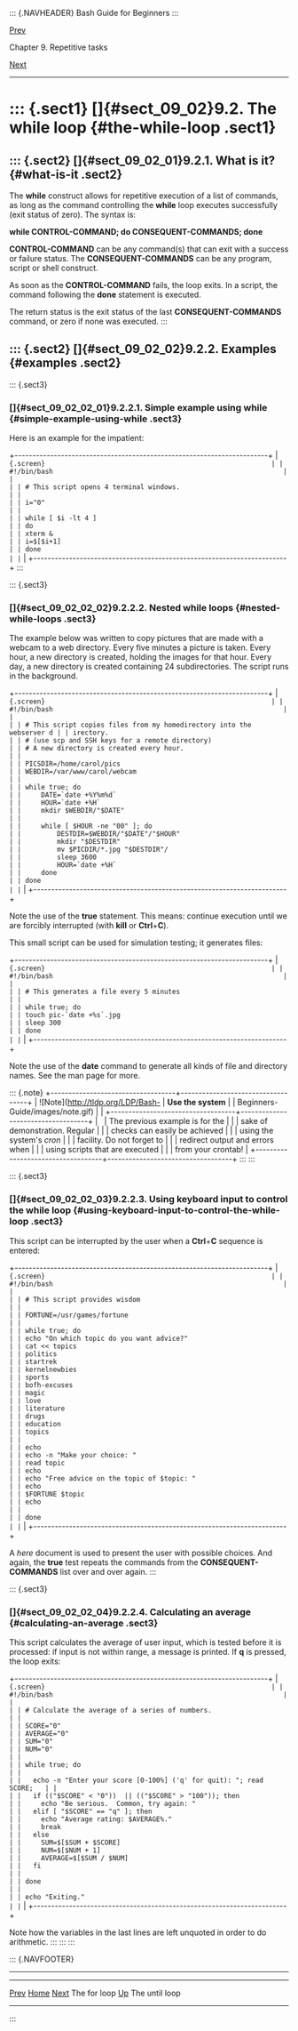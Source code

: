 ::: {.NAVHEADER}
Bash Guide for Beginners
:::

[Prev](sect_09_01.md)

Chapter 9. Repetitive tasks

[Next](sect_09_03.md)

------------------------------------------------------------------------

::: {.sect1}
[]{#sect_09_02}9.2. The while loop {#the-while-loop .sect1}
==================================

::: {.sect2}
[]{#sect_09_02_01}9.2.1. What is it? {#what-is-it .sect2}
------------------------------------

The **while** construct allows for repetitive execution of a list of
commands, as long as the command controlling the **while** loop executes
successfully (exit status of zero). The syntax is:

**while CONTROL-COMMAND; do CONSEQUENT-COMMANDS; done**

**CONTROL-COMMAND** can be any command(s) that can exit with a success
or failure status. The **CONSEQUENT-COMMANDS** can be any program,
script or shell construct.

As soon as the **CONTROL-COMMAND** fails, the loop exits. In a script,
the command following the **done** statement is executed.

The return status is the exit status of the last **CONSEQUENT-COMMANDS**
command, or zero if none was executed.
:::

::: {.sect2}
[]{#sect_09_02_02}9.2.2. Examples {#examples .sect2}
---------------------------------

::: {.sect3}
### []{#sect_09_02_02_01}9.2.2.1. Simple example using while {#simple-example-using-while .sect3}

Here is an example for the impatient:

+-----------------------------------------------------------------------+
| ``` {.screen}                                                         |
| #!/bin/bash                                                          |
|                                                                       |
| # This script opens 4 terminal windows.                               |
|                                                                       |
| i="0"                                                                 |
|                                                                       |
| while [ $i -lt 4 ]                                                    |
| do                                                                    |
| xterm &                                                               |
| i=$[$i+1]                                                             |
| done                                                                  |
| ```                                                                   |
+-----------------------------------------------------------------------+
:::

::: {.sect3}
### []{#sect_09_02_02_02}9.2.2.2. Nested while loops {#nested-while-loops .sect3}

The example below was written to copy pictures that are made with a
webcam to a web directory. Every five minutes a picture is taken. Every
hour, a new directory is created, holding the images for that hour.
Every day, a new directory is created containing 24 subdirectories. The
script runs in the background.

+-----------------------------------------------------------------------+
| ``` {.screen}                                                         |
| #!/bin/bash                                                          |
|                                                                       |
| # This script copies files from my homedirectory into the webserver d |
| irectory.                                                             |
| # (use scp and SSH keys for a remote directory)                       |
| # A new directory is created every hour.                              |
|                                                                       |
| PICSDIR=/home/carol/pics                                              |
| WEBDIR=/var/www/carol/webcam                                          |
|                                                                       |
| while true; do                                                        |
|     DATE=`date +%Y%m%d`                                               |
|     HOUR=`date +%H`                                                   |
|     mkdir $WEBDIR/"$DATE"                                             |
|                                                                       |
|     while [ $HOUR -ne "00" ]; do                                      |
|         DESTDIR=$WEBDIR/"$DATE"/"$HOUR"                               |
|         mkdir "$DESTDIR"                                              |
|         mv $PICDIR/*.jpg "$DESTDIR"/                                  |
|         sleep 3600                                                    |
|         HOUR=`date +%H`                                               |
|     done                                                              |
| done                                                                  |
| ```                                                                   |
+-----------------------------------------------------------------------+

Note the use of the **true** statement. This means: continue execution
until we are forcibly interrupted (with **kill** or **Ctrl**+**C**).

This small script can be used for simulation testing; it generates
files:

+-----------------------------------------------------------------------+
| ``` {.screen}                                                         |
| #!/bin/bash                                                          |
|                                                                       |
| # This generates a file every 5 minutes                               |
|                                                                       |
| while true; do                                                        |
| touch pic-`date +%s`.jpg                                              |
| sleep 300                                                             |
| done                                                                  |
| ```                                                                   |
+-----------------------------------------------------------------------+

Note the use of the **date** command to generate all kinds of file and
directory names. See the man page for more.

::: {.note}
+-----------------------------------+-----------------------------------+
| ![Note](http://tldp.org/LDP/Bash- | **Use the system**                |
| Beginners-Guide/images/note.gif)  |                                   |
+-----------------------------------+-----------------------------------+
|                                   | The previous example is for the   |
|                                   | sake of demonstration. Regular    |
|                                   | checks can easily be achieved     |
|                                   | using the system\'s *cron*        |
|                                   | facility. Do not forget to        |
|                                   | redirect output and errors when   |
|                                   | using scripts that are executed   |
|                                   | from your crontab!                |
+-----------------------------------+-----------------------------------+
:::
:::

::: {.sect3}
### []{#sect_09_02_02_03}9.2.2.3. Using keyboard input to control the while loop {#using-keyboard-input-to-control-the-while-loop .sect3}

This script can be interrupted by the user when a **Ctrl**+**C**
sequence is entered:

+-----------------------------------------------------------------------+
| ``` {.screen}                                                         |
| #!/bin/bash                                                          |
|                                                                       |
| # This script provides wisdom                                         |
|                                                                       |
| FORTUNE=/usr/games/fortune                                            |
|                                                                       |
| while true; do                                                        |
| echo "On which topic do you want advice?"                             |
| cat << topics                                                         |
| politics                                                              |
| startrek                                                              |
| kernelnewbies                                                         |
| sports                                                                |
| bofh-excuses                                                          |
| magic                                                                 |
| love                                                                  |
| literature                                                            |
| drugs                                                                 |
| education                                                             |
| topics                                                                |
|                                                                       |
| echo                                                                  |
| echo -n "Make your choice: "                                          |
| read topic                                                            |
| echo                                                                  |
| echo "Free advice on the topic of $topic: "                           |
| echo                                                                  |
| $FORTUNE $topic                                                       |
| echo                                                                  |
|                                                                       |
| done                                                                  |
| ```                                                                   |
+-----------------------------------------------------------------------+

A *here* document is used to present the user with possible choices. And
again, the **true** test repeats the commands from the
**CONSEQUENT-COMMANDS** list over and over again.
:::

::: {.sect3}
### []{#sect_09_02_02_04}9.2.2.4. Calculating an average {#calculating-an-average .sect3}

This script calculates the average of user input, which is tested before
it is processed: if input is not within range, a message is printed. If
**q** is pressed, the loop exits:

+-----------------------------------------------------------------------+
| ``` {.screen}                                                         |
| #!/bin/bash                                                          |
|                                                                       |
| # Calculate the average of a series of numbers.                       |
|                                                                       |
| SCORE="0"                                                             |
| AVERAGE="0"                                                           |
| SUM="0"                                                               |
| NUM="0"                                                               |
|                                                                       |
| while true; do                                                        |
|                                                                       |
|   echo -n "Enter your score [0-100%] ('q' for quit): "; read SCORE;   |
|                                                                       |
|   if (("$SCORE" < "0"))  || (("$SCORE" > "100")); then                |
|     echo "Be serious.  Common, try again: "                           |
|   elif [ "$SCORE" == "q" ]; then                                      |
|     echo "Average rating: $AVERAGE%."                                 |
|     break                                                             |
|   else                                                                |
|     SUM=$[$SUM + $SCORE]                                              |
|     NUM=$[$NUM + 1]                                                   |
|     AVERAGE=$[$SUM / $NUM]                                            |
|   fi                                                                  |
|                                                                       |
| done                                                                  |
|                                                                       |
| echo "Exiting."                                                       |
| ```                                                                   |
+-----------------------------------------------------------------------+

Note how the variables in the last lines are left unquoted in order to
do arithmetic.
:::
:::
:::

::: {.NAVFOOTER}

------------------------------------------------------------------------

  ------------------------- -------------------- -------------------------
  [Prev](sect_09_01.md)    [Home](index.md)    [Next](sect_09_03.md)
  The for loop               [Up](chap_09.md)             The until loop
  ------------------------- -------------------- -------------------------
:::
